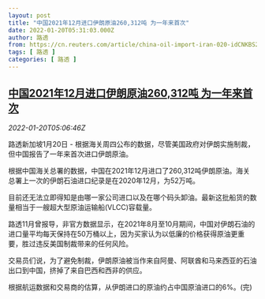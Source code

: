 ```yaml
---
layout: post
title: "中国2021年12月进口伊朗原油260,312吨 为一年来首次"
date: 2022-01-20T05:31:03.000Z
author: 路透
from: https://cn.reuters.com/article/china-oil-import-iran-020-idCNKBS2JU0C8
tags: [ 路透 ]
categories: [ 路透 ]
---
```

<!--1642656663000-->
[中国2021年12月进口伊朗原油260,312吨 为一年来首次](https://cn.reuters.com/article/china-oil-import-iran-020-idCNKBS2JU0C8)
------

<div>
<div><i>2022-01-20T05:06:46Z</i></div><p>路透新加坡1月20日 - 根据海关周四公布的数据，尽管美国政府对伊朗实施制裁，但中国报告了一年来首次进口伊朗原油。</p><p>根据中国海关总署的数据，中国在2021年12月进口了260,312吨伊朗原油。海关总署上一次的伊朗石油进口纪录是在2020年12月，为52万吨。</p><p>目前还无法立即得知是由哪一家公司进口以及在哪个码头卸油。最新这批船货的数量相当于一艘超大型原油运输船(VLCC)容载量。</p><p>路透11月曾报导，非官方数据显示，在2021年8月至10月期间，中国对伊朗石油的进口量平均每天保持在50万桶以上，因为买家认为以低廉的价格获得原油更重要，胜过违反美国制裁带来的任何风险。</p><p>交易员们说，为了避免制裁，伊朗原油被当作来自阿曼、阿联酋和马来西亚的石油出口到中国，挤掉了来自巴西和西非的供应。</p><p>根据航运数据和交易商的估算，从伊朗进口的原油约占中国原油进口的6%。(完)</p>
</div>

